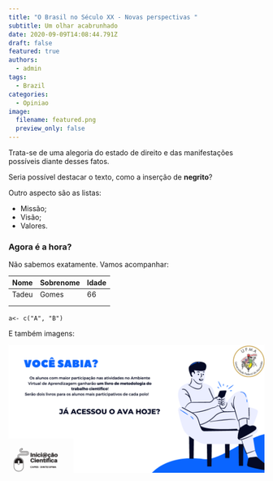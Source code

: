 ```yaml
---
title: "O Brasil no Século XX - Novas perspectivas "
subtitle: Um olhar acabrunhado
date: 2020-09-09T14:08:44.791Z
draft: false
featured: true
authors:
  - admin
tags:
  - Brazil
categories:
  - Opiniao
image:
  filename: featured.png
  preview_only: false
---
```

Trata-se de uma alegoria do estado de direito e das manifestações possíveis diante desses fatos. 

Seria possível destacar o texto, como a inserção de **negrito**? 

Outro aspecto são as listas: 

* Missão;
* Visão; 
* Valores. 

### Agora é a hora?

Não sabemos exatamente. Vamos acompanhar: 

| Nome  | Sobrenome | Idade |
| ----- | --------- | ----- |
| Tadeu | Gomes     | 66    |
|       |           |       |
|       |           |       |

`a<- c("A", "B")`

E também imagens: 

![teste](featured.png)